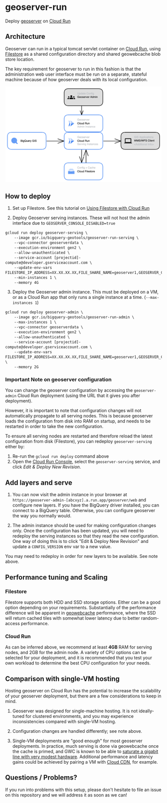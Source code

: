 # geoserver-run

Deploy [geoserver](https://geoserver.org/) on [Cloud Run](https://cloud.google.com/run)

## Architecture

Geoserver can run in a typical tomcat servlet container on [Cloud Run](https://cloud.google.com/run), using
[Filestore](https://cloud.google.com/filestore) as a shared configuration directory
and shared geowebcache blob store location.

The key requirement for geoserver to run in this fashion is that the
administration web user interface must be run on a separate, stateful machine
because of how geoserver deals with its local configuration.

![Geoserver on Run diagram](geoserver_run_diagram.png)

## How to deploy

1. Set up Filestore. See this tutorial on [Using Filestore with Cloud Run](https://cloud.google.com/run/docs/tutorials/network-filesystems-filestore)

2. Deploy Geoserver serving instances. These will not host the admin interface due to `GEOSERVER_CONSOLE_DISABLED=true`

```
gcloud run deploy geoserver-serving \
    --image gcr.io/bigquery-geotools/geoserver-run-serving \
    --vpc-connector geoserverdata \
    --execution-environment gen2 \
    --allow-unauthenticated \
    --service-account [projectid]-compute@developer.gserviceaccount.com \
    --update-env-vars FILESTORE_IP_ADDRESS=XX.XX.XX.XX,FILE_SHARE_NAME=geoserver1,GEOSERVER_CONSOLE_DISABLED=true
    --min-instances 1 \
    --memory 4G
```

3. Deploy the Geoserver admin instance. This must be deployed on a VM, or as a Cloud Run app that only runs a single instance at a time. (`--max-instances 1`)

```
gcloud run deploy geoserver-admin \
    --image gcr.io/bigquery-geotools/geoserver-run-admin \
    --max-instances 1 \
    --vpc-connector geoserverdata \
    --execution-environment gen2 \
    --allow-unauthenticated \
    --service-account [projectid]-compute@developer.gserviceaccount.com \
    --update-env-vars FILESTORE_IP_ADDRESS=XX.XX.XX.XX,FILE_SHARE_NAME=geoserver1,GEOSERVER_CSRF_DISABLED=true \
    --memory 2G
```

### Important Note on geoserver configuration

You can change the geoserver configuration by accessing the `geoserver-admin`
Cloud Run deployment (using the URL that it gives you after deployment). 

However, it is important to note that configuration changes will not
automatically propagate to all serving nodes. This is because geoserver loads
the configuration from disk into RAM on startup, and needs to be restarted in
order to take the new configuration.

To ensure all serving nodes are restarted and therefore reload the latest
configuration from disk (Filestore), you can redeploy `geoserver-serving`
either by:
1. Re-run the `gcloud run deploy` command above
2. Open the [Cloud Run Console](https://console.cloud.google.com/), select the
`geoserver-serving` service, and click *Edit & Deploy New Revision*.


## Add layers and serve

1. You can now visit the admin instance in your browser at
`https://geoserver-admin-[abcxyz].a.run.app/geoserver/web` and configure new layers.
If you have the BigQuery driver installed, you can connect to a BigQuery table.
Otherwise, you can configure geoserver the way you normally would.

2. The admin instance should be used for making configuration changes only. Once the
configuration has been updated, you will need to redeploy the serving instances
so that they read the new configuration. One way of doing this is to click
"Edit & Deploy New Revision" and update a `CONFIG_VERSION` env var to a new value.

You may need to redeploy in order for new layers to be available. See note above.

## Performance tuning and Scaling

### Filestore

Filestore supports both HDD and SSD storage options. Either can be a good option
depending on your requirements. Substantially of the performance difference
will be apparent in [geowebcache](https://www.geowebcache.org/) performance, where the SSD will return
cached tiles with somewhat lower latency due to better random-access
performance.

### Cloud Run

As can be inferred above, we recommend at least **4GB** RAM for serving nodes,
and 2GB for the admin node. A variety of CPU options can be selected for
your deployment, and it is recommended that you test your own workload to
determine the best CPU configuration for your needs.

## Comparison with single-VM hosting

Hosting geoserver on Cloud Run has the potential to increase the scalability of
your geoserver deployment, but there are a few considerations to keep in mind.

1. Geoserver was designed for single-machine hosting. It is not ideally-tuned
for clustered environments, and you may experience inconsistencies compared
with single-VM hosting.

2. Configuration changes are handled differently; see note above.

3. Single-VM deployments are "good enough" for most geoserver deployments. In
practice, much serving is done via geowebcache once the cache is primed, and
GWC is known to be able to [saturate a gigabit line with very modest hardware](https://www.geowebcache.org/docs/current/production/index.html#clustering).
Additional performance and latency gains could be achieved by pairing a VM with
[Cloud CDN](https://cloud.google.com/cdn), for example.


## Questions / Problems?

If you run into problems with this setup, please don't hesitate to file an
issue on this repository and we will address it as soon as we can!
